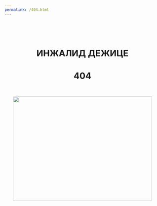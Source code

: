 ```yaml
---
permalink: /404.html
---
```

<p>&nbsp;</p>
<p>&nbsp;</p>
<h1 style="text-align: center;"><strong>ИНЖАЛИД ДЕЖИЦЕ</strong></h1>
<h1 style="text-align: center;"><strong>404</strong></h1>
<p>&nbsp;</p>
<p style="text-align: center;"><img src="https://dmeerev.github.io/images/kokovin_dance.gif" alt="" width="450" height="338" /></p>